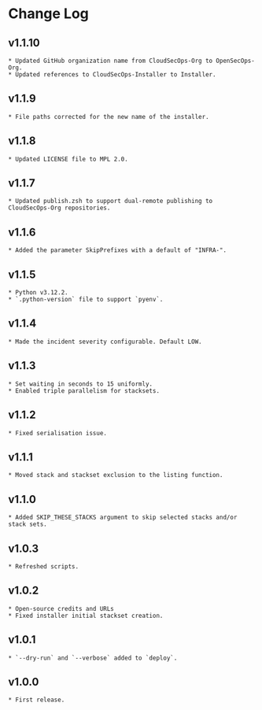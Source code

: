 # Change Log

## v1.1.10
    * Updated GitHub organization name from CloudSecOps-Org to OpenSecOps-Org.
    * Updated references to CloudSecOps-Installer to Installer.

## v1.1.9
    * File paths corrected for the new name of the installer.

## v1.1.8
    * Updated LICENSE file to MPL 2.0.

## v1.1.7
    * Updated publish.zsh to support dual-remote publishing to CloudSecOps-Org repositories.

## v1.1.6
    * Added the parameter SkipPrefixes with a default of "INFRA-".

## v1.1.5
    * Python v3.12.2.
    * `.python-version` file to support `pyenv`.

## v1.1.4
    * Made the incident severity configurable. Default LOW.

## v1.1.3
    * Set waiting in seconds to 15 uniformly.
    * Enabled triple parallelism for stacksets.

## v1.1.2
    * Fixed serialisation issue.

## v1.1.1
    * Moved stack and stackset exclusion to the listing function.

## v1.1.0
    * Added SKIP_THESE_STACKS argument to skip selected stacks and/or stack sets.

## v1.0.3
    * Refreshed scripts.

## v1.0.2
    * Open-source credits and URLs
    * Fixed installer initial stackset creation.

## v1.0.1
    * `--dry-run` and `--verbose` added to `deploy`.

## v1.0.0
    * First release.
